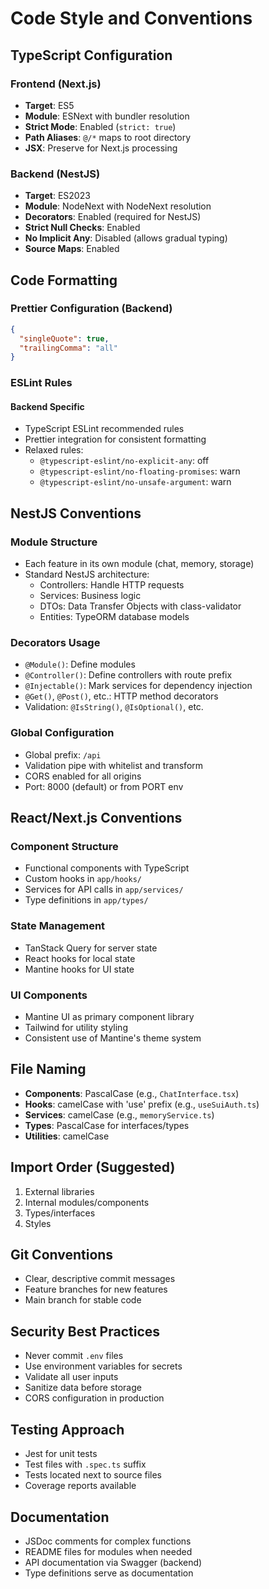 # Code Style and Conventions

## TypeScript Configuration

### Frontend (Next.js)
- **Target**: ES5
- **Module**: ESNext with bundler resolution
- **Strict Mode**: Enabled (`strict: true`)
- **Path Aliases**: `@/*` maps to root directory
- **JSX**: Preserve for Next.js processing

### Backend (NestJS)
- **Target**: ES2023 
- **Module**: NodeNext with NodeNext resolution
- **Decorators**: Enabled (required for NestJS)
- **Strict Null Checks**: Enabled
- **No Implicit Any**: Disabled (allows gradual typing)
- **Source Maps**: Enabled

## Code Formatting

### Prettier Configuration (Backend)
```json
{
  "singleQuote": true,
  "trailingComma": "all"
}
```

### ESLint Rules

#### Backend Specific
- TypeScript ESLint recommended rules
- Prettier integration for consistent formatting
- Relaxed rules:
  - `@typescript-eslint/no-explicit-any`: off
  - `@typescript-eslint/no-floating-promises`: warn
  - `@typescript-eslint/no-unsafe-argument`: warn

## NestJS Conventions

### Module Structure
- Each feature in its own module (chat, memory, storage)
- Standard NestJS architecture:
  - Controllers: Handle HTTP requests
  - Services: Business logic
  - DTOs: Data Transfer Objects with class-validator
  - Entities: TypeORM database models

### Decorators Usage
- `@Module()`: Define modules
- `@Controller()`: Define controllers with route prefix
- `@Injectable()`: Mark services for dependency injection
- `@Get()`, `@Post()`, etc.: HTTP method decorators
- Validation: `@IsString()`, `@IsOptional()`, etc.

### Global Configuration
- Global prefix: `/api`
- Validation pipe with whitelist and transform
- CORS enabled for all origins
- Port: 8000 (default) or from PORT env

## React/Next.js Conventions

### Component Structure
- Functional components with TypeScript
- Custom hooks in `app/hooks/`
- Services for API calls in `app/services/`
- Type definitions in `app/types/`

### State Management
- TanStack Query for server state
- React hooks for local state
- Mantine hooks for UI state

### UI Components
- Mantine UI as primary component library
- Tailwind for utility styling
- Consistent use of Mantine's theme system

## File Naming
- **Components**: PascalCase (e.g., `ChatInterface.tsx`)
- **Hooks**: camelCase with 'use' prefix (e.g., `useSuiAuth.ts`)
- **Services**: camelCase (e.g., `memoryService.ts`)
- **Types**: PascalCase for interfaces/types
- **Utilities**: camelCase

## Import Order (Suggested)
1. External libraries
2. Internal modules/components
3. Types/interfaces
4. Styles

## Git Conventions
- Clear, descriptive commit messages
- Feature branches for new features
- Main branch for stable code

## Security Best Practices
- Never commit `.env` files
- Use environment variables for secrets
- Validate all user inputs
- Sanitize data before storage
- CORS configuration in production

## Testing Approach
- Jest for unit tests
- Test files with `.spec.ts` suffix
- Tests located next to source files
- Coverage reports available

## Documentation
- JSDoc comments for complex functions
- README files for modules when needed
- API documentation via Swagger (backend)
- Type definitions serve as documentation